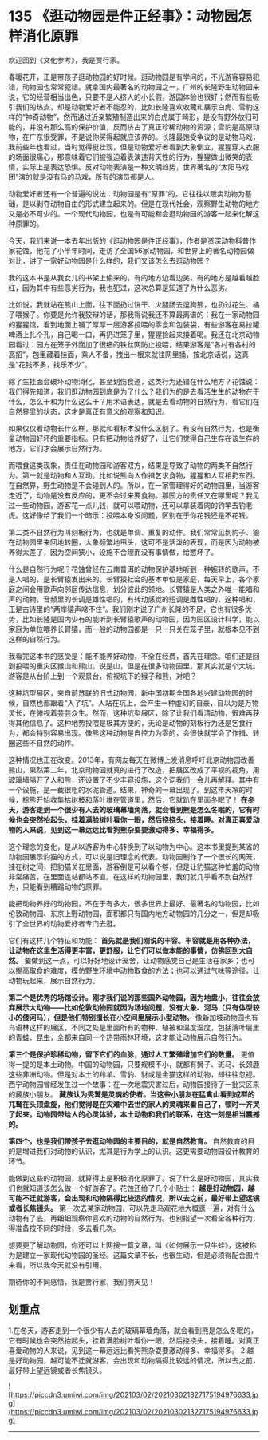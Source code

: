# 135 《逛动物园是件正经事》：动物园怎样消化原罪

欢迎回到《文化参考》，我是贾行家。

春暖花开，正是带孩子逛动物园的好时候。逛动物园是有学问的，不光游客容易犯错，动物园也常常犯错。就拿国内最著名的动物园之一，广州的长隆野生动物园来说，它的经营相当出色，只要不是人挤人的小长假，游园体验也很好；然而有些吸引我们的热点，却是动物爱好者不能忍的，比如长隆喜欢收藏和展示白虎、雪豹这样的“神奇动物”，然而通过近亲繁殖制造出来的白虎属于畸形，是没有野外放归可能的，并没有那么高的保护价值，反而挤占了真正珍稀动物的资源；雪豹是高原动物，在广东很受罪，不是说你买得起就应该养的。长隆最饱受争议的是动物马戏，我前些年也看过，当时觉得挺壮观，但是动物爱好者看到大象倒立，猩猩穿人衣服的场面很痛心，那意味着它们被强迫着表演违背天性的行为，猩猩做出微笑的表情，实际上是表达恐惧。反对动物表演是一种文明趋势，世界著名的“太阳马戏团”演的就是没有马的马戏，所有的演员都是人。

动物爱好者还有一个普遍的说法：动物园是有“原罪”的，它往往以贩卖动物为基础，是以剥夺动物自由的形式建立起来的。但是在现代社会，观察野生动物的地方又是必不可少的。一个现代动物园，也是有可能和会逛动物园的游客一起来化解这种原罪的。

今天，我们来说一本去年出版的《逛动物园是件正经事》，作者是资深动物科普作家花蚀，他花了小半年时间，走访了全国56家动物园，和世界上的著名动物园做对比，讲了一家好动物园是什么样的，我们又该怎么去逛动物园？

我的这本书是从我女儿的书架上偷来的，有的地方边看边笑，有的地方是越看越脸红，因为其中有些恶劣行为，我也犯过，这次总算是知道了为什么恶劣。

比如说，我就站在熊山上面，往下面扔过饼干、火腿肠去逗狗熊，也扔过花生、橘子喂猴子。你要是允许我狡辩的话，那我得说我还不算最离谱的：我在一家动物园的猩猩馆，看到地面上铺了厚厚一层游客投喂的零食和包装袋，有些游客在易拉罐啤酒上扎个孔，自己喝一口，再扔进笼子里，猩猩捡起来接着喝。我还在北京动物园看过：园方在笼子外面加了很细的铁丝网防止投喂，结果游客是“各村有各村的高招”，包里藏着挂面，乘人不备，拽出一根来就往网里捅，按北京话说，这真是“花钱不多，找乐不少”。

除了生挂面会破坏动物消化，甚至划伤食道，这类行为还错在什么地方？花蚀说：我们得先知道，我们逛动物园到底是为了什么？我们为的是去看活生生的动物在干什么，怎么干和为什么这么干？用术语表达，就是去看动物的自然行为，看它们在自然界里的状态，这才是真正有意义的观察和知识。

如果仅仅看动物长什么样，那就和看标本没什么区别了。有没有自然行为，也是衡量动物园好坏的重要指标。只有把动物给养好了，让它们觉得自己生存在该生存的地方，它们才会展示自然行为。

而喂食这类现象，责任在动物园和游客双方，结果是导致了动物的两类不自然行为。第一就是动物和人互动。比如说熊向人作揖乞求食物，猩猩和人互相扔东西。在自然界，野生动物是不会碰到人的。所以，在一家管理得好的动物园里，当游客走近了，动物是没有反应的，更不会过来要食物。那园方的责任又在哪里呢？我见过一些动物园，游客花一点儿钱，就可以喂动物，还可以拿装着肉的钓竿去钓老虎。这好像给了我们一个暗示：投喂本身没问题，区别在于你花钱还是不花钱。

第二类不自然行为叫刻板行为，也就是单调、重复的动作。我们常常见到豹子、狼在动物园里来回地转圈，大象频繁地甩头，这可不是活泼的表现，而是因为动物被养得太差了，因为空间狭小，设施不合理而没有事情做，给憋坏了。

什么是自然行为呢？花蚀曾经在云南普洱的动物保护基地听到一种婉转的歌声，不是人唱的，是长臂猿发出来的。长臂猿社会的基本单位是家庭，每天早上，各个家庭之间会用歌声向邻居传达信息，划分彼此的领地。长臂猿是人类之外唯一能唱和声的动物，音频里的长调是雄性唱的，有转动感觉的短调是雌性唱的，这种唱和，正是古诗里的“两岸猿声啼不住”。我们刚才说了广州长隆的不足，它也有很多优势，比如长隆是国内少有的能听到长臂猿歌声的动物园，因为园区设计科学，能以家庭为单位喂养长臂猿，而一般的动物园都是一只一只关在笼子里，就根本见不到这样的自然行为。

我看完这本书的感受是：能不能养好动物，不全在经费，首先在理念。咱们还是回到投喂的重灾区猴山和熊山。说是山，但是在很多动物园里，那其实就是个大坑。游客是从台阶上到一个观景台，俯视坑下的猴子和熊，对吧？

这种坑型展区，来自前苏联的旧式动物园，新中国初期全国各地兴建动物园的时候，自然也都跟着“入了坑”。人站在坑上，会产生一种虚幻的自豪，自以为是万物灵长，在俯视着芸芸众生。然而，这种坑型展区，除了让我们看清动物，很难再获得其他信息了。这种地势投喂是极其方便的，无论是动物的刻板行为还是乞食行为，都会特别容易出现。像熊这种动物是自控力为零的，会很快就学会了作揖、转圈这些不自然的动作。

这种情况也正在改变。2013年，有网友每天在微博上发消息呼吁北京动物园改善熊山，果然第二年，北京动物园就真的进行了改造，把展区改成了平视的视角，用玻璃墙隔开了人和熊，还设置了不少丰容设施，这个词我们一会儿再解释。其中有一个设施，是一截很粗的水泥管道。结果，神奇的一幕出现了。到这年天冷的时候，棕熊开始收集枯树枝和落叶堆在管道里，然后，它就趴在里面冬眠了！ **在冬天，游客走到一个很少有人去的玻璃幕墙角落，就会看到熊是怎么冬眠的，它有时候也会突然抬起头，挂着满脸树叶看你一眼，然后挠挠头，接着睡。对真正喜爱动物的人来说，见到这一幕远远比看狗熊杂耍要激动得多、幸福得多。**

这个理念的变化，是从以游客为中心转换到了以动物为中心。这本书里提到某省的动物园展示豹猫的方式，可以说是旧理念的代表。动物园制作了一个很长的网笼，挂在树之间，把豹猫关在里面，游客倒是可以看个够，但是让豹猫这种怕羞的动物非常痛苦，在里面连站都站不直。在这样的动物园里，我们就几乎看不到自然行为，只能看到糟蹋动物的原罪。

能把动物养好的动物园，不在于有多大，很多世界上最好、最著名的动物园，比如伦敦动物园、东京上野动物园，面积都只有国内地方动物园的几分之一，但是却吸引了全世界的动物爱好者专门去逛。

它们有这样几个特征和功能： **首先就是我们刚说的丰容。丰容就是用各种办法，让动物在这里生活得更丰富，更舒服，让它们可以做本能的事情，仿佛回到大自然。** 要做到这一点，可以好好地设计笼舍，让动物感觉自己是生活在家乡；也可以提高取食的难度，模仿野生环境中动物取食的方法；也可以通过气味等途径，让动物玩起来，展示自然行为。

 **第二个是优秀的场馆设计。刚才我们说的那些国外动物园，因为地盘小，往往会放弃展示大动物——比如伦敦动物园就因为场地问题，没有大象、河马（只有体型较小的倭河马），但是他们特别擅长在小空间里展示小型动物。** 像新加坡动物园也有鸟语林这样的展区，不同之处是里面所有的物种、植被和温度湿度，包括落叶层里的青蛙、昆虫，全都来自同一个热带雨林环境，这才能让动物展示自然行为。

 **第三个是保护珍稀动物，留下它们的血脉，通过人工繁殖增加它们的数量。** 更值得一提的是本土动物。中国的动物园，只要规模不小，就都有狮子、斑马、长颈鹿这些非洲动物。但是对本土的羚羊、雪豹、豺或是金猫这样的动物，却往往忽视。西宁动物园曾经发生过一个故事：在一次地震灾害过后，动物园接待了一批灾区来的藏族小朋友。 **藏族认为秃鹫是灵魂的使者。当这些小朋友在猛禽山看到成群的兀鹫在头顶盘旋，他们觉得是在灾难中去世的家人的灵魂来看自己了，顿时一齐哭了起来。动物园带给人的心灵体验，本土动物和我们的联系，在这一刻是相当震撼的。**

 **第四个，也是我们带孩子去逛动物园的主要目的，就是自然教育。** 自然教育的目的是增进我们对动物的认识，尤其是行为学上的认识。这更需要动物园设计教育的环节。

能做到这些的动物园，就算得上是积极消化原罪了。说了什么是好动物园，其实我们也就知道该怎么做一个好游客了。花蚀还给了几个小贴士： **越是好动物园，越可能不迁就游客，会出现和动物隔得比较远的情况，所以去之前，最好带上望远镜或者长焦镜头。** 第一次去某家动物园，可以先走马观花地大概逛一遍，对有什么动物有了底，再细细观察你喜欢的动物的自然行为。也别指望一次看全各种行为，得准备按不同的时段，多去看几次。

想要更了解动物园，你还可以上网搜一篇文章，叫《如何展示一只牛蛙》，这被称为是建立一家现代动物园的圣经。这篇文章不长，也很生动，但是必须得配合图片来看，所以我今天就没有引用。

期待你的不同感悟，我是贾行家，我们明天见！

## 划重点

1.在冬天，游客走到一个很少有人去的玻璃幕墙角落，就会看到熊是怎么冬眠的，它有时候也会突然抬起头，挂着满脸树叶看你一眼，然后挠挠头，接着睡。对真正喜爱动物的人来说，见到这一幕远远比看狗熊杂耍要激动得多、幸福得多。
2.越是好动物园，越可能不迁就游客，会出现和动物隔得比较远的情况，所以去之前，最好带上望远镜或者长焦镜头。

![https://piccdn3.umiwi.com/img/202103/02/202103021327175194976633.jpg](https://piccdn3.umiwi.com/img/202103/02/202103021327175194976633.jpg)

---
